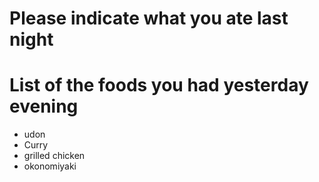 # Please indicate what you ate last night

# List of the foods you had yesterday evening
- udon
- Curry
- grilled chicken
- okonomiyaki
